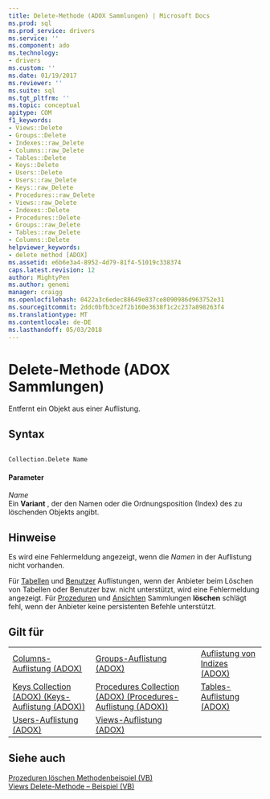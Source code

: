 ```yaml
---
title: Delete-Methode (ADOX Sammlungen) | Microsoft Docs
ms.prod: sql
ms.prod_service: drivers
ms.service: ''
ms.component: ado
ms.technology:
- drivers
ms.custom: ''
ms.date: 01/19/2017
ms.reviewer: ''
ms.suite: sql
ms.tgt_pltfrm: ''
ms.topic: conceptual
apitype: COM
f1_keywords:
- Views::Delete
- Groups::Delete
- Indexes::raw_Delete
- Columns::raw_Delete
- Tables::Delete
- Keys::Delete
- Users::Delete
- Users::raw_Delete
- Keys::raw_Delete
- Procedures::raw_Delete
- Views::raw_Delete
- Indexes::Delete
- Procedures::Delete
- Groups::raw_Delete
- Tables::raw_Delete
- Columns::Delete
helpviewer_keywords:
- delete method [ADOX]
ms.assetid: e6b6e3a4-8952-4d79-81f4-51019c338374
caps.latest.revision: 12
author: MightyPen
ms.author: genemi
manager: craigg
ms.openlocfilehash: 0422a3c6edec88649e837ce8090986d963752e31
ms.sourcegitcommit: 2ddc0bfb3ce2f2b160e3638f1c2c237a898263f4
ms.translationtype: MT
ms.contentlocale: de-DE
ms.lasthandoff: 05/03/2018
---
```

# <a name="delete-method-adox-collections"></a>Delete-Methode (ADOX Sammlungen)
Entfernt ein Objekt aus einer Auflistung.  
  
## <a name="syntax"></a>Syntax  
  
```  
  
Collection.Delete Name  
```  
  
#### <a name="parameters"></a>Parameter  
 *Name*  
 Ein **Variant** , der den Namen oder die Ordnungsposition (Index) des zu löschenden Objekts angibt.  
  
## <a name="remarks"></a>Hinweise  
 Es wird eine Fehlermeldung angezeigt, wenn die *Namen* in der Auflistung nicht vorhanden.  
  
 Für [Tabellen](../../../ado/reference/adox-api/tables-collection-adox.md) und [Benutzer](../../../ado/reference/adox-api/users-collection-adox.md) Auflistungen, wenn der Anbieter beim Löschen von Tabellen oder Benutzer bzw. nicht unterstützt, wird eine Fehlermeldung angezeigt. Für [Prozeduren](../../../ado/reference/adox-api/procedures-collection-adox.md) und [Ansichten](../../../ado/reference/adox-api/views-collection-adox.md) Sammlungen **löschen** schlägt fehl, wenn der Anbieter keine persistenten Befehle unterstützt.  
  
## <a name="applies-to"></a>Gilt für  
  
||||  
|-|-|-|  
|[Columns-Auflistung (ADOX)](../../../ado/reference/adox-api/columns-collection-adox.md)|[Groups-Auflistung (ADOX)](../../../ado/reference/adox-api/groups-collection-adox.md)|[Auflistung von Indizes (ADOX)](../../../ado/reference/adox-api/indexes-collection-adox.md)|  
|[Keys Collection (ADOX) (Keys-Auflistung (ADOX))](../../../ado/reference/adox-api/keys-collection-adox.md)|[Procedures Collection (ADOX) (Procedures-Auflistung (ADOX))](../../../ado/reference/adox-api/procedures-collection-adox.md)|[Tables-Auflistung (ADOX)](../../../ado/reference/adox-api/tables-collection-adox.md)|  
|[Users-Auflistung (ADOX)](../../../ado/reference/adox-api/users-collection-adox.md)|[Views-Auflistung (ADOX)](../../../ado/reference/adox-api/views-collection-adox.md)||  
  
## <a name="see-also"></a>Siehe auch  
 [Prozeduren löschen Methodenbeispiel (VB)](../../../ado/reference/adox-api/procedures-delete-method-example-vb.md)   
 [Views Delete-Methode – Beispiel (VB)](../../../ado/reference/adox-api/views-delete-method-example-vb.md)

